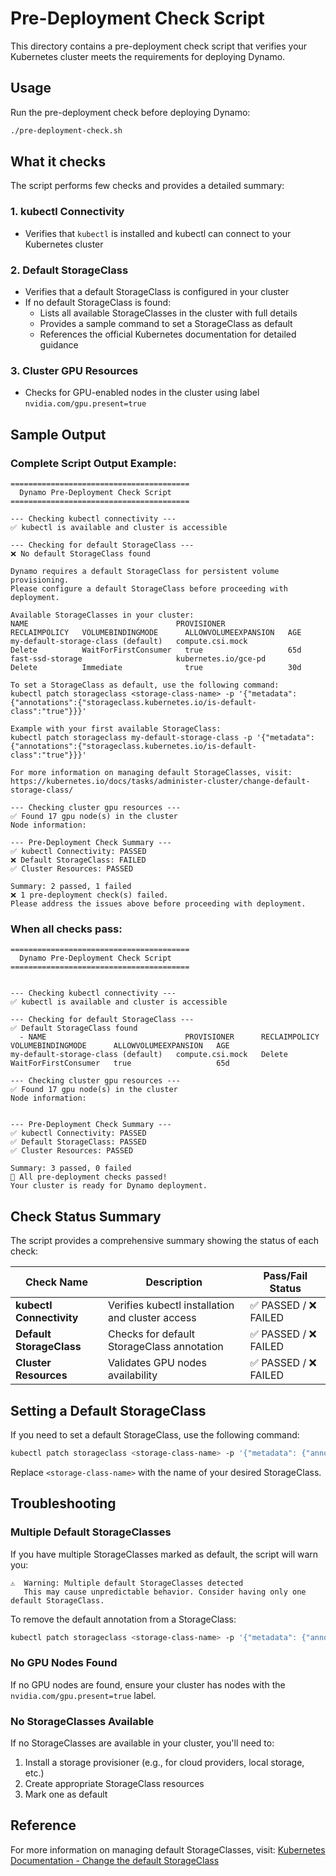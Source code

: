 <!--
SPDX-FileCopyrightText: Copyright (c) 2025 NVIDIA CORPORATION & AFFILIATES. All rights reserved.
SPDX-License-Identifier: Apache-2.0

Licensed under the Apache License, Version 2.0 (the "License");
you may not use this file except in compliance with the License.
You may obtain a copy of the License at

http://www.apache.org/licenses/LICENSE-2.0

Unless required by applicable law or agreed to in writing, software
distributed under the License is distributed on an "AS IS" BASIS,
WITHOUT WARRANTIES OR CONDITIONS OF ANY KIND, either express or implied.
See the License for the specific language governing permissions and
limitations under the License.
-->

# Pre-Deployment Check Script

This directory contains a pre-deployment check script that verifies your Kubernetes cluster meets the requirements for deploying Dynamo.

## Usage

Run the pre-deployment check before deploying Dynamo:

```bash
./pre-deployment-check.sh
```

## What it checks

The script performs few checks and provides a detailed summary:

### 1. kubectl Connectivity
- Verifies that `kubectl` is installed and kubectl can connect to your Kubernetes cluster

### 2. Default StorageClass
- Verifies that a default StorageClass is configured in your cluster
- If no default StorageClass is found:
  - Lists all available StorageClasses in the cluster with full details
  - Provides a sample command to set a StorageClass as default
  - References the official Kubernetes documentation for detailed guidance

### 3. Cluster GPU Resources
- Checks for GPU-enabled nodes in the cluster using label `nvidia.com/gpu.present=true`

## Sample Output

### Complete Script Output Example:
```
========================================
  Dynamo Pre-Deployment Check Script
========================================

--- Checking kubectl connectivity ---
✅ kubectl is available and cluster is accessible

--- Checking for default StorageClass ---
❌ No default StorageClass found

Dynamo requires a default StorageClass for persistent volume provisioning.
Please configure a default StorageClass before proceeding with deployment.

Available StorageClasses in your cluster:
NAME                                 PROVISIONER                     RECLAIMPOLICY   VOLUMEBINDINGMODE      ALLOWVOLUMEEXPANSION   AGE
my-default-storage-class (default)   compute.csi.mock                Delete          WaitForFirstConsumer   true                   65d
fast-ssd-storage                     kubernetes.io/gce-pd            Delete          Immediate              true                   30d

To set a StorageClass as default, use the following command:
kubectl patch storageclass <storage-class-name> -p '{"metadata": {"annotations":{"storageclass.kubernetes.io/is-default-class":"true"}}}'

Example with your first available StorageClass:
kubectl patch storageclass my-default-storage-class -p '{"metadata": {"annotations":{"storageclass.kubernetes.io/is-default-class":"true"}}}'

For more information on managing default StorageClasses, visit:
https://kubernetes.io/docs/tasks/administer-cluster/change-default-storage-class/

--- Checking cluster gpu resources ---
✅ Found 17 gpu node(s) in the cluster
Node information:

--- Pre-Deployment Check Summary ---
✅ kubectl Connectivity: PASSED
❌ Default StorageClass: FAILED
✅ Cluster Resources: PASSED

Summary: 2 passed, 1 failed
❌ 1 pre-deployment check(s) failed.
Please address the issues above before proceeding with deployment.
```

### When all checks pass:
```
========================================
  Dynamo Pre-Deployment Check Script
========================================


--- Checking kubectl connectivity ---
✅ kubectl is available and cluster is accessible

--- Checking for default StorageClass ---
✅ Default StorageClass found
  - NAME                               PROVISIONER      RECLAIMPOLICY   VOLUMEBINDINGMODE      ALLOWVOLUMEEXPANSION   AGE
my-default-storage-class (default)   compute.csi.mock   Delete          WaitForFirstConsumer   true                   65d

--- Checking cluster gpu resources ---
✅ Found 17 gpu node(s) in the cluster
Node information:


--- Pre-Deployment Check Summary ---
✅ kubectl Connectivity: PASSED
✅ Default StorageClass: PASSED
✅ Cluster Resources: PASSED

Summary: 3 passed, 0 failed
🎉 All pre-deployment checks passed!
Your cluster is ready for Dynamo deployment.
```

## Check Status Summary

The script provides a comprehensive summary showing the status of each check:

| Check Name | Description | Pass/Fail Status |
|------------|-------------|------------------|
| **kubectl Connectivity** | Verifies kubectl installation and cluster access | ✅ PASSED / ❌ FAILED |
| **Default StorageClass** | Checks for default StorageClass annotation | ✅ PASSED / ❌ FAILED |
| **Cluster Resources** | Validates GPU nodes availability | ✅ PASSED / ❌ FAILED |

## Setting a Default StorageClass

If you need to set a default StorageClass, use the following command:

```bash
kubectl patch storageclass <storage-class-name> -p '{"metadata": {"annotations":{"storageclass.kubernetes.io/is-default-class":"true"}}}'
```

Replace `<storage-class-name>` with the name of your desired StorageClass.

## Troubleshooting

### Multiple Default StorageClasses
If you have multiple StorageClasses marked as default, the script will warn you:
```
⚠️  Warning: Multiple default StorageClasses detected
   This may cause unpredictable behavior. Consider having only one default StorageClass.
```

To remove the default annotation from a StorageClass:
```bash
kubectl patch storageclass <storage-class-name> -p '{"metadata": {"annotations":{"storageclass.kubernetes.io/is-default-class":"false"}}}'
```

### No GPU Nodes Found
If no GPU nodes are found, ensure your cluster has nodes with the `nvidia.com/gpu.present=true` label.

### No StorageClasses Available
If no StorageClasses are available in your cluster, you'll need to:
1. Install a storage provisioner (e.g., for cloud providers, local storage, etc.)
2. Create appropriate StorageClass resources
3. Mark one as default

## Reference

For more information on managing default StorageClasses, visit:
[Kubernetes Documentation - Change the default StorageClass](https://kubernetes.io/docs/tasks/administer-cluster/change-default-storage-class/)